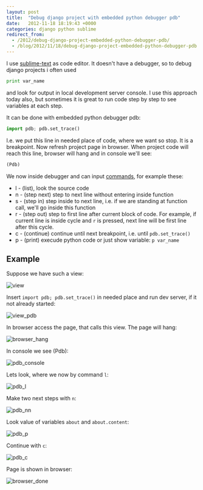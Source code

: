 ```yaml
---
layout: post
title:  "Debug django project with embedded python debugger pdb"
date:   2012-11-18 18:19:43 +0000
categories: django python sublime
redirect_from:
  - /2012/debug-django-project-embedded-python-debugger-pdb/
  - /blog/2012/11/18/debug-django-project-embedded-python-debugger-pdb.html
---
```


I use [sublime-text](http://www.sublimetext.com/) as code editor. It doesn't have a debugger, so to debug django projects i often used

```python
print var_name
```

and look for output in local development server console. I use this approach today also, but sometimes it is great to run code step by step to see variables at each step.

It can be done with embedded python debugger pdb:

```python
import pdb; pdb.set_trace()
```

<!--more-->

I.e. we put this line in needed place of code, where we want so stop. It is a breakpoint. Now refresh project page in browser. When project code will reach this line, browser will hang and in console we'll see:

```python
(Pdb)
```

We now inside debugger and can input [commands](http://docs.python.org/2/library/pdb.html#debugger-commands), for example these:

- l - (list), look the source code
- n - (step next) step to next line without entering inside function
- s - (step in) step inside to next line, i.e. if we are standing at function call, we'll go inside this function
- r - (step out) step to first line after current block of code. For example, if current line is inside cycle and `r` is pressed, next line will be first line after this cycle.
- c - (continue) continue until next breakpoint, i.e. until `pdb.set_trace()`
- p - (print) execude python code or just show variable: `p var_name`

## Example

Suppose we have such a view:

![view](/assets/images/posts/2012-11-18-debug-django-project-embedded-python-debugger-pdb/view.jpeg "view")

Insert `import pdb; pdb.set_trace()` in needed place and run dev server, if it not already started:

![view_pdb](/assets/images/posts/2012-11-18-debug-django-project-embedded-python-debugger-pdb/view_pdb.jpeg "view_pdb")

In browser access the page, that calls this view. The page will hang:

![browser_hang](/assets/images/posts/2012-11-18-debug-django-project-embedded-python-debugger-pdb/browser_hang.jpeg "browser_hang")

In console we see (Pdb):

![pdb_console](/assets/images/posts/2012-11-18-debug-django-project-embedded-python-debugger-pdb/pdb_console.jpeg "pdb_console")

Lets look, where we now by command `l`:

![pdb_l](/assets/images/posts/2012-11-18-debug-django-project-embedded-python-debugger-pdb/pdb_l.jpeg "pdb_l")

Make two next steps with `n`:

![pdb_nn](/assets/images/posts/2012-11-18-debug-django-project-embedded-python-debugger-pdb/pdb_nn.jpeg "pdb_nn")

Look value of variables `about` and `about.content`:

![pdb_p](/assets/images/posts/2012-11-18-debug-django-project-embedded-python-debugger-pdb/pdb_p.jpeg "pdb_p")

Continue with `c`:

![pdb_c](/assets/images/posts/2012-11-18-debug-django-project-embedded-python-debugger-pdb/pdb_c.jpeg "pdb_c")

Page is shown in browser:

![browser_done](/assets/images/posts/2012-11-18-debug-django-project-embedded-python-debugger-pdb/browser_done.jpeg "browser_done")
